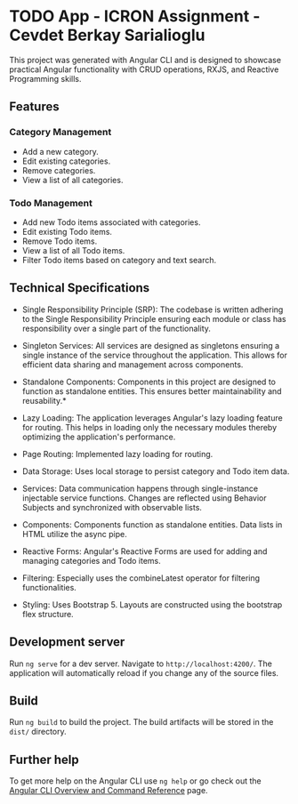 # TODO App - ICRON Assignment - Cevdet Berkay Sarialioglu
This project was generated with Angular CLI and is designed to showcase practical Angular functionality with CRUD operations, RXJS, and Reactive Programming skills.

## Features
### Category Management

* Add a new category.
* Edit existing categories.
* Remove categories.
* View a list of all categories.

### Todo Management

* Add new Todo items associated with categories.
* Edit existing Todo items.
* Remove Todo items.
* View a list of all Todo items.
* Filter Todo items based on category and text search.

## Technical Specifications
* Single Responsibility Principle (SRP): The codebase is written adhering to the Single Responsibility Principle ensuring each module or class has responsibility over a single part of the functionality.

* Singleton Services: All services are designed as singletons ensuring a single instance of the service throughout the application. This allows for efficient data sharing and management across components.

* Standalone Components: Components in this project are designed to function as standalone entities. This ensures better maintainability and reusability.*

* Lazy Loading: The application leverages Angular's lazy loading feature for routing. This helps in loading only the necessary modules thereby optimizing the application's performance.

* Page Routing: Implemented lazy loading for routing.

* Data Storage: Uses local storage to persist category and Todo item data.

* Services: Data communication happens through single-instance injectable service functions. Changes are reflected using Behavior Subjects and synchronized with observable lists.

* Components: Components function as standalone entities. Data lists in HTML utilize the async pipe.

* Reactive Forms: Angular's Reactive Forms are used for adding and managing categories and Todo items.

* Filtering: Especially uses the combineLatest operator for filtering functionalities.

* Styling: Uses Bootstrap 5. Layouts are constructed using the bootstrap flex structure.

## Development server

Run `ng serve` for a dev server. Navigate to `http://localhost:4200/`. The application will automatically reload if you change any of the source files.

## Build

Run `ng build` to build the project. The build artifacts will be stored in the `dist/` directory.

## Further help

To get more help on the Angular CLI use `ng help` or go check out the [Angular CLI Overview and Command Reference](https://angular.io/cli) page.
